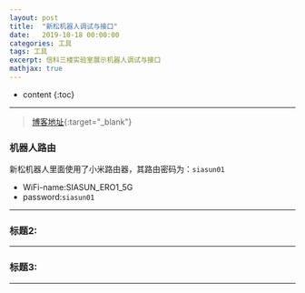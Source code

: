 ```yaml
---
layout: post
title:  "新松机器人调试与接口"
date:   2019-10-18 00:00:00
categories: 工具
tags: 工具
excerpt: 信科三楼实验室展示机器人调试与接口
mathjax: true
---
```

* content
{:toc}
---


> [博客地址](https://dufaxing.com){:target="_blank"}


### 机器人路由

新松机器人里面使用了小米路由器，其路由密码为：`siasun01`<br/>

- WiFi-name:SIASUN_ERO1_5G
- password:`siasun01`


---

### 标题2:




---

### 标题3:



---
